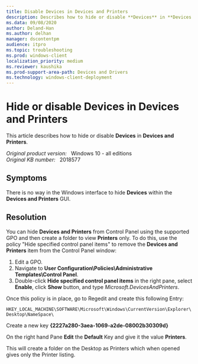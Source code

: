 ```yaml
---
title: Disable Devices in Devices and Printers
description: Describes how to hide or disable **Devices** in **Devices and Printers**.
ms.data: 09/08/2020
author: Deland-Han
ms.author: delhan
manager: dscontentpm
audience: itpro
ms.topic: troubleshooting
ms.prod: windows-client
localization_priority: medium
ms.reviewer: kaushika
ms.prod-support-area-path: Devices and Drivers
ms.technology: windows-client-deployment
---
```

# Hide or disable Devices in Devices and Printers

This article describes how to hide or disable **Devices** in **Devices and Printers**.

_Original product version:_ &nbsp; Windows 10 - all editions  
_Original KB number:_ &nbsp; 2018577

## Symptoms

There is no way in the Windows interface to hide **Devices** within the **Devices and Printers** GUI.

## Resolution

You can hide **Devices and Printers** from Control Panel using the supported GPO and then create a folder to view **Printers** only.
To do this, use the policy "Hide specified control panel items" to remove the **Devices and Printers**  item from the Control Panel window:

1. Edit a GPO.
2. Navigate to **User Configuration\Policies\Administrative Templates\Control Panel**.
3. Double-click **Hide specified control panel items** in the right pane, select **Enable**, click **Show** button, and type *Microsoft.DevicesAndPrinters*.

Once this policy is in place, go to Regedit and create this following Entry:

`HKEY_LOCAL_MACHINE\SOFTWARE\Microsoft\Windows\CurrentVersion\Explorer\Desktop\NameSpace\`

Create a new key **{2227a280-3aea-1069-a2de-08002b30309d}**  

On the right hand Pane **Edit** the **Default** Key and give it the value **Printers**.

This will create a folder on the Desktop as Printers which when opened gives only the Printer listing.
